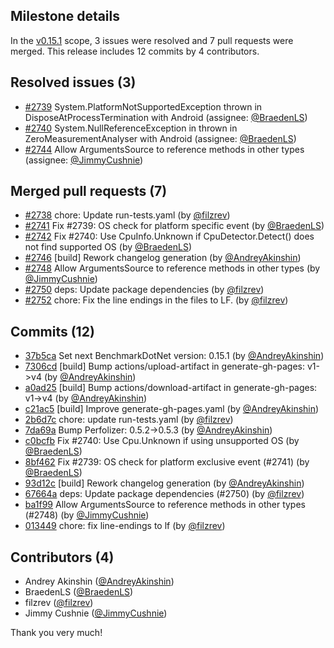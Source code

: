 ## Milestone details

In the [v0.15.1](https://github.com/dotnet/BenchmarkDotNet/issues?q=milestone:v0.15.1) scope, 
3 issues were resolved and 7 pull requests were merged.
This release includes 12 commits by 4 contributors.

## Resolved issues (3)

* [#2739](https://github.com/dotnet/BenchmarkDotNet/issues/2739) System.PlatformNotSupportedException thrown in DisposeAtProcessTermination with Android (assignee: [@BraedenLS](https://github.com/BraedenLS))
* [#2740](https://github.com/dotnet/BenchmarkDotNet/issues/2740) System.NullReferenceException in thrown in ZeroMeasurementAnalyser with Android (assignee: [@BraedenLS](https://github.com/BraedenLS))
* [#2744](https://github.com/dotnet/BenchmarkDotNet/issues/2744) Allow ArgumentsSource to reference methods in other types (assignee: [@JimmyCushnie](https://github.com/JimmyCushnie))

## Merged pull requests (7)

* [#2738](https://github.com/dotnet/BenchmarkDotNet/pull/2738) chore: Update run-tests.yaml (by [@filzrev](https://github.com/filzrev))
* [#2741](https://github.com/dotnet/BenchmarkDotNet/pull/2741) Fix #2739: OS check for platform specific event (by [@BraedenLS](https://github.com/BraedenLS))
* [#2742](https://github.com/dotnet/BenchmarkDotNet/pull/2742) Fix #2740: Use CpuInfo.Unknown if CpuDetector.Detect() does not find supported OS (by [@BraedenLS](https://github.com/BraedenLS))
* [#2746](https://github.com/dotnet/BenchmarkDotNet/pull/2746) [build] Rework changelog generation (by [@AndreyAkinshin](https://github.com/AndreyAkinshin))
* [#2748](https://github.com/dotnet/BenchmarkDotNet/pull/2748) Allow ArgumentsSource to reference methods in other types (by [@JimmyCushnie](https://github.com/JimmyCushnie))
* [#2750](https://github.com/dotnet/BenchmarkDotNet/pull/2750) deps: Update package dependencies (by [@filzrev](https://github.com/filzrev))
* [#2752](https://github.com/dotnet/BenchmarkDotNet/pull/2752) chore: Fix the line endings in the files to LF. (by [@filzrev](https://github.com/filzrev))

## Commits (12)

* [37b5ca](https://github.com/dotnet/BenchmarkDotNet/commit/37b5ca505eb1783194c3f82b57c01b0aa149c489) Set next BenchmarkDotNet version: 0.15.1 (by [@AndreyAkinshin](https://github.com/AndreyAkinshin))
* [7306cd](https://github.com/dotnet/BenchmarkDotNet/commit/7306cdf5e9aed7aeeefc4a4361dbd9bb371ca80a) [build] Bump actions/upload-artifact in generate-gh-pages: v1->v4 (by [@AndreyAkinshin](https://github.com/AndreyAkinshin))
* [a0ad25](https://github.com/dotnet/BenchmarkDotNet/commit/a0ad259a72d31945d0dda19e1cd188c8506b52fe) [build] Bump actions/download-artifact in generate-gh-pages: v1->v4 (by [@AndreyAkinshin](https://github.com/AndreyAkinshin))
* [c21ac5](https://github.com/dotnet/BenchmarkDotNet/commit/c21ac5a4e976aa38f91c5509cfa3231975768b93) [build] Improve generate-gh-pages.yaml (by [@AndreyAkinshin](https://github.com/AndreyAkinshin))
* [2b6d7c](https://github.com/dotnet/BenchmarkDotNet/commit/2b6d7c796b5ba667c4729aabc1baa1181c556ef7) chore: update run-tests.yaml (by [@filzrev](https://github.com/filzrev))
* [7da69a](https://github.com/dotnet/BenchmarkDotNet/commit/7da69ade92ad898406229ff7d9ba931236804538) Bump Perfolizer: 0.5.2->0.5.3 (by [@AndreyAkinshin](https://github.com/AndreyAkinshin))
* [c0bcfb](https://github.com/dotnet/BenchmarkDotNet/commit/c0bcfb965752d9d7ffe32e0a93e95bfec5c09b36) Fix #2740: Use Cpu.Unknown if using unsupported OS (by [@BraedenLS](https://github.com/BraedenLS))
* [8bf462](https://github.com/dotnet/BenchmarkDotNet/commit/8bf4623c41201bc9877ea4976c24f6c8c0ebd969) Fix #2739: OS check for platform exclusive event (#2741) (by [@BraedenLS](https://github.com/BraedenLS))
* [93d12c](https://github.com/dotnet/BenchmarkDotNet/commit/93d12c42c0adbc33702cdc42e1fc494d2c919208) [build] Rework changelog generation (by [@AndreyAkinshin](https://github.com/AndreyAkinshin))
* [67664a](https://github.com/dotnet/BenchmarkDotNet/commit/67664a313fba76cff2d8f53fe2b77f4bd08fefe5) deps: Update package dependencies (#2750) (by [@filzrev](https://github.com/filzrev))
* [ba1f99](https://github.com/dotnet/BenchmarkDotNet/commit/ba1f9982bc920d95ee6b84d4d731cf3ada40df9e) Allow ArgumentsSource to reference methods in other types (#2748) (by [@JimmyCushnie](https://github.com/JimmyCushnie))
* [013449](https://github.com/dotnet/BenchmarkDotNet/commit/0134497366cb7276116fae416c1f5040123de466) chore: fix line-endings to lf (by [@filzrev](https://github.com/filzrev))

## Contributors (4)

* Andrey Akinshin ([@AndreyAkinshin](https://github.com/AndreyAkinshin))
* BraedenLS ([@BraedenLS](https://github.com/BraedenLS))
* filzrev ([@filzrev](https://github.com/filzrev))
* Jimmy Cushnie ([@JimmyCushnie](https://github.com/JimmyCushnie))

Thank you very much!

